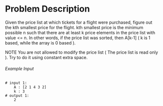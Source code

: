# Problem Description

Given the price list at which tickets for a flight were purchased, figure out the kth smallest price for the flight. kth smallest price is the minimum possible n such that there are at least k price elements in the price list with value <= n. In other words, if the price list was sorted, then A[k-1] ( k is 1 based, while the array is 0 based ).

NOTE You are not allowed to modify the price list ( The price list is read only ). Try to do it using constant extra space.

###### Example Input

```
# input 1: 
    A : [2 1 4 3 2]
    k : 3
# output 1: 
    2
```
